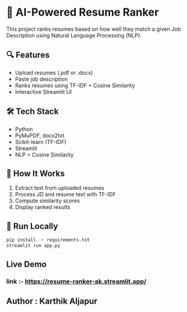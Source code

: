 # 🤖 AI-Powered Resume Ranker

This project ranks resumes based on how well they match a given Job Description using Natural Language Processing (NLP).

## 🔍 Features
- Upload resumes (.pdf or .docx)
- Paste job description
- Ranks resumes using TF-IDF + Cosine Similarity
- Interactive Streamlit UI

## 🛠️ Tech Stack
- Python
- PyMuPDF, docx2txt
- Scikit-learn (TF-IDF)
- Streamlit
- NLP + Cosine Similarity

## 🧠 How It Works
1. Extract text from uploaded resumes
2. Process JD and resume text with TF-IDF
3. Compute similarity scores
4. Display ranked results

## 🚀 Run Locally

```bash
pip install -r requirements.txt
streamlit run app.py
```
## Live Demo
### link :- https://resume-ranker-ak.streamlit.app/
## Author : Karthik Aljapur
